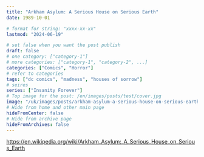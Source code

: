 ```yaml
---
title: "Arkham Asylum: A Serious House on Serious Earth"
date: 1989-10-01

# format for string: "xxxx-xx-xx"
lastmod: "2024-06-19"

# set false when you want the post publish
draft: false
# one category: ["category-1"]
# more categories: ["category-1", "category-2", ...]
categories: ["Comics", "Horror"]
# refer to categories
tags: ["dc comics", "madness", "houses of sorrow"]
# seires
series: ["Insanity Forever"]
# Top image for the post: /en/images/posts/test/cover.jpg
image: "/uk/images/posts/arkham-asylum-a-serious-house-on-serious-earth/cover.jpg"
# Hide from home and other main page
hideFromCenter: false
# Hide from archive page
hideFromArchives: false
---
```

https://en.wikipedia.org/wiki/Arkham_Asylum:_A_Serious_House_on_Serious_Earth
<!--more-->
